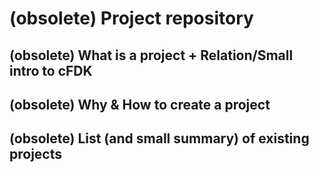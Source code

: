 # (obsolete) Project repository

## (obsolete) What is a project + Relation/Small intro to cFDK

## (obsolete) Why & How to create a project

## (obsolete) List (and small summary) of existing projects
